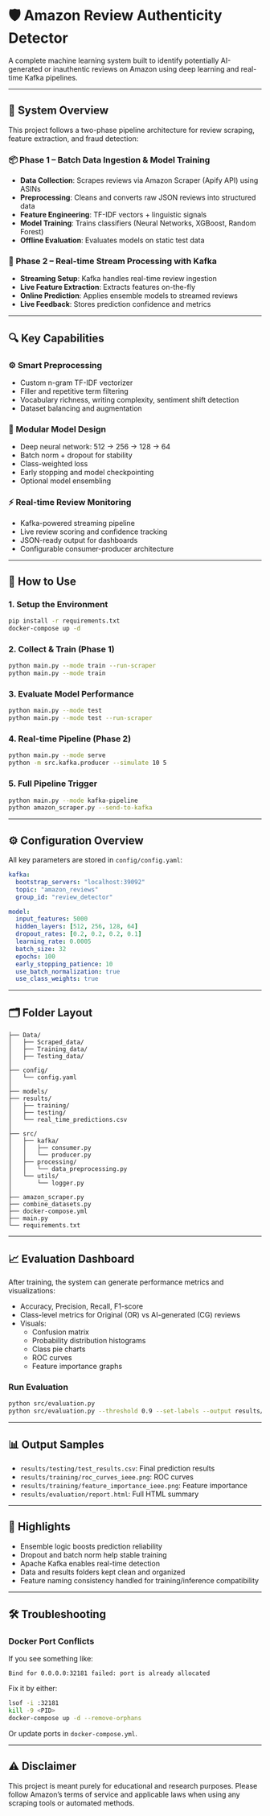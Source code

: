 # 🛡️ Amazon Review Authenticity Detector

A complete machine learning system built to identify potentially AI-generated or inauthentic reviews on Amazon using deep learning and real-time Kafka pipelines.

---

## 🧱 System Overview

This project follows a two-phase pipeline architecture for review scraping, feature extraction, and fraud detection:

### 📦 Phase 1 – Batch Data Ingestion & Model Training

- **Data Collection**: Scrapes reviews via Amazon Scraper (Apify API) using ASINs  
- **Preprocessing**: Cleans and converts raw JSON reviews into structured data  
- **Feature Engineering**: TF-IDF vectors + linguistic signals  
- **Model Training**: Trains classifiers (Neural Networks, XGBoost, Random Forest)  
- **Offline Evaluation**: Evaluates models on static test data  

### 🔄 Phase 2 – Real-time Stream Processing with Kafka

- **Streaming Setup**: Kafka handles real-time review ingestion  
- **Live Feature Extraction**: Extracts features on-the-fly  
- **Online Prediction**: Applies ensemble models to streamed reviews  
- **Live Feedback**: Stores prediction confidence and metrics  

---

## 🔍 Key Capabilities

### ⚙️ Smart Preprocessing

- Custom n-gram TF-IDF vectorizer  
- Filler and repetitive term filtering  
- Vocabulary richness, writing complexity, sentiment shift detection  
- Dataset balancing and augmentation  

### 🤖 Modular Model Design

- Deep neural network: 512 → 256 → 128 → 64  
- Batch norm + dropout for stability  
- Class-weighted loss  
- Early stopping and model checkpointing  
- Optional model ensembling  

### ⚡ Real-time Review Monitoring

- Kafka-powered streaming pipeline  
- Live review scoring and confidence tracking  
- JSON-ready output for dashboards  
- Configurable consumer-producer architecture  

---

## 🚀 How to Use

### 1. Setup the Environment

```bash
pip install -r requirements.txt
docker-compose up -d
```

### 2. Collect & Train (Phase 1)

```bash
python main.py --mode train --run-scraper
python main.py --mode train
```

### 3. Evaluate Model Performance

```bash
python main.py --mode test
python main.py --mode test --run-scraper
```

### 4. Real-time Pipeline (Phase 2)

```bash
python main.py --mode serve
python -m src.kafka.producer --simulate 10 5
```

### 5. Full Pipeline Trigger

```bash
python main.py --mode kafka-pipeline
python amazon_scraper.py --send-to-kafka
```

---

## ⚙️ Configuration Overview

All key parameters are stored in `config/config.yaml`:

```yaml
kafka:
  bootstrap_servers: "localhost:39092"
  topic: "amazon_reviews"
  group_id: "review_detector"

model:
  input_features: 5000
  hidden_layers: [512, 256, 128, 64]
  dropout_rates: [0.2, 0.2, 0.2, 0.1]
  learning_rate: 0.0005
  batch_size: 32
  epochs: 100
  early_stopping_patience: 10
  use_batch_normalization: true
  use_class_weights: true
```

---

## 🗂️ Folder Layout

```
├── Data/
│   ├── Scraped_data/
│   ├── Training_data/
│   ├── Testing_data/
│
├── config/
│   └── config.yaml
│
├── models/
├── results/
│   ├── training/
│   ├── testing/
│   └── real_time_predictions.csv
│
├── src/
│   ├── kafka/
│   │   ├── consumer.py
│   │   └── producer.py
│   ├── processing/
│   │   └── data_preprocessing.py
│   └── utils/
│       └── logger.py
│
├── amazon_scraper.py
├── combine_datasets.py
├── docker-compose.yml
├── main.py
└── requirements.txt
```

---

## 📈 Evaluation Dashboard

After training, the system can generate performance metrics and visualizations:

- Accuracy, Precision, Recall, F1-score  
- Class-level metrics for Original (OR) vs AI-generated (CG) reviews  
- Visuals:
  - Confusion matrix  
  - Probability distribution histograms  
  - Class pie charts  
  - ROC curves  
  - Feature importance graphs  

### Run Evaluation

```bash
python src/evaluation.py
python src/evaluation.py --threshold 0.9 --set-labels --output results/custom_eval
```

---

## 📊 Output Samples

- `results/testing/test_results.csv`: Final prediction results  
- `results/training/roc_curves_ieee.png`: ROC curves  
- `results/training/feature_importance_ieee.png`: Feature importance  
- `results/evaluation/report.html`: Full HTML summary  

---

## 📌 Highlights

- Ensemble logic boosts prediction reliability  
- Dropout and batch norm help stable training  
- Apache Kafka enables real-time detection  
- Data and results folders kept clean and organized  
- Feature naming consistency handled for training/inference compatibility  

---

## 🛠️ Troubleshooting

### Docker Port Conflicts

If you see something like:

```
Bind for 0.0.0.0:32181 failed: port is already allocated
```

Fix it by either:

```bash
lsof -i :32181
kill -9 <PID>
docker-compose up -d --remove-orphans
```

Or update ports in `docker-compose.yml`.

---

## ⚠️ Disclaimer

This project is meant purely for educational and research purposes. Please follow Amazon’s terms of service and applicable laws when using any scraping tools or automated methods.
